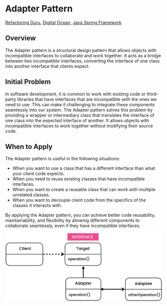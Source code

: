 # Adapter Pattern
[Refactoring Guru](https://refactoring.guru/design-patterns/adapter), [Digital Ocean](https://www.digitalocean.com/community/tutorials/adapter-design-pattern-java), [Java Spring Framework](https://springframework.guru/gang-of-four-design-patterns/adapter-pattern/)

## Overview
The Adapter pattern is a structural design pattern that allows objects with incompatible interfaces to collaborate and work together. It acts as a bridge between two incompatible interfaces, converting the interface of one class into another interface that clients expect.

## Initial Problem
In software development, it is common to work with existing code or third-party libraries that have interfaces that are incompatible with the ones we need to use. This can make it challenging to integrate these components seamlessly into our system. The Adapter pattern solves this problem by providing a wrapper or intermediary class that translates the interface of one class into the expected interface of another. It allows objects with incompatible interfaces to work together without modifying their source code.

## When to Apply
The Adapter pattern is useful in the following situations:

* When you want to use a class that has a different interface than what your client code expects.
* When you need to reuse existing classes that have incompatible interfaces.
* When you want to create a reusable class that can work with multiple unrelated classes.
* When you want to decouple client code from the specifics of the classes it interacts with.

By applying the Adapter pattern, you can achieve better code reusability, maintainability, and flexibility by allowing different components to collaborate seamlessly, even if they have incompatible interfaces.

![Alt text](UML.jpg)
